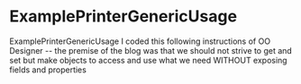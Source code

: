 # ExamplePrinterGenericUsage
ExamplePrinterGenericUsage
I coded this following instructions of OO Designer -- the premise of the blog was that we should not strive to get and set but make objects to access and use what we need WITHOUT exposing fields and properties
